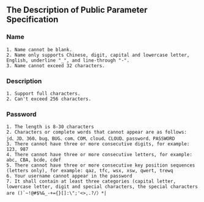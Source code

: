 
## The Description of Public Parameter Specification

### Name

    1. Name cannot be blank.
    2. Name only supports Chinese, digit, capital and lowercase letter, English, underline "_", and line-through "-".
    3. Name cannot exceed 32 characters.

### Description

    1. Support full characters.
    2. Can't exceed 256 characters.

### Password
    
    1. The length is 8-30 characters
    2. Characters or complete words that cannot appear are as follows: jd、JD、360、bug、BUG、com、COM、cloud、CLOUD、password、PASSWORD
    3. There cannot have three or more consecutive digits, for example: 123, 987
    4. There cannot have three or more consecutive letters, for example: abc, CBA, bcde, cdef
    5. There cannot have three or more consecutive key position sequences (letters only), for example: qaz, tfc, wsx, xsw, qwert, trewq
    6. Your username cannot appear in the password
    7. It shall contain at least three categories (capital letter, lowercase letter, digit and special characters, the special characters are ()`~!@#$%&_-+={}[]:\";'<>,.?/）*|
